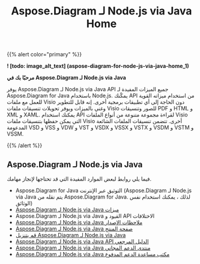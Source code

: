 ﻿---
title: Aspose.Diagram لـ Node.js via Java Home
type: docs
description: يوفر Aspose.Diagram لـ Node.js via Java API تحويلات تنسيقات ملفات Visio إلى الصور وتنسيقات PDF و HTML و XML و XAML. تتضمن تنسيقات الملفات الشائعة المدعومة VSD و VSS و VDW و VST و VSDX و VSSX و VSTX و VSDM و VSTM و VSSM.
weight: 40
url: /ar/nodejsjava/
---
{{% alert color="primary" %}}

**! [todo: image_alt_text] (aspose-diagram-for-node-js-via-java-home_1)**

**مرحبًا بك في Aspose.Diagram لـ Node.js via Java**

يوفر Aspose.Diagram لـ Node.js via Java API جميع الميزات المفيدة لـ Aspose.Diagram for Java باستخدام Node.js. يمكّنك API من استخدام ميزاته القوية للعمل مع ملفات Visio دون الحاجة إلى أي تطبيقات برمجية أخرى. إنه قابل للتطوير وغني بالميزات ويوفر تحويلات تنسيقات ملفات Visio للصور وتنسيقات PDF و HTML و XML و XAML. يمكنك استخدام API لقراءة مجموعة متنوعة من أنواع الملفات Visio التي يمكن حفظها بتنسيقات ملفات Visio أخرى. تتضمن تنسيقات الملفات الشائعة المدعومة VSD و VSS و VDW و VST و VSDX و VSSX و VSTX و VSDM و VSTM و VSSM.

{{% /alert %}}
## **Aspose.Diagram لـ Node.js via Java**
فيما يلي روابط لبعض الموارد المفيدة التي قد تحتاجها لإنجاز مهامك.

- Aspose.Diagram for Java التوثيق عبر الإنترنت (Aspose.Diagram لـ Node.js via Java يتم نقله من Aspose.Diagram for Java. لذلك ، يمكنك استخدام نفس الوثائق)
- [Aspose.Diagram لـ Node.js via Java ميزات](https://docs.aspose.com/display/diagramjava/Aspose.Diagram+for+Node.js+via+Java+Features)
- Aspose.Diagram لـ Node.js via Java القيود و API الاختلافات
- [Aspose.Diagram لـ Node.js via Java ملاحظات الإصدار](https://releases.aspose.com/diagram/nodejs/release-notes/)
- [Aspose.Diagram لـ Node.js via Java صفحة المنتج](https://products.aspose.com/diagram/nodejs-java/)
- [قم بتنزيل Aspose.Diagram لـ Node.js via Java](https://releases.aspose.com/diagram/nodejs/)
- [Aspose.Diagram لـ Node.js via Java API الدليل المرجعي](https://reference.aspose.com/diagram/nodejs)
- [Aspose.Diagram لـ Node.js via Java منتدى الدعم المجاني](https://forum.aspose.com/c/diagram/17)
- [Aspose.Diagram لـ Node.js via Java مكتب مساعدة الدعم المدفوع](https://helpdesk.aspose.com/)
